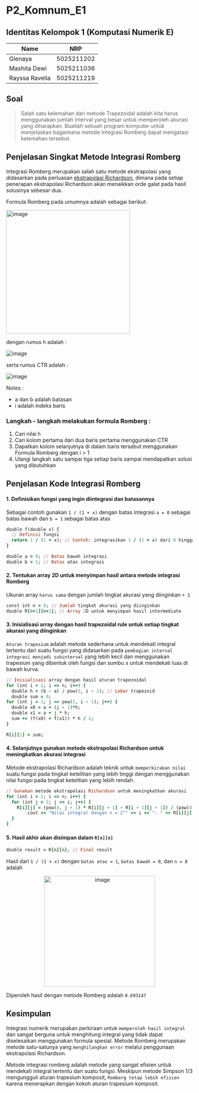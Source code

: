 # P2_Komnum_E1

## Identitas Kelompok 1 (Komputasi Numerik E)
| Name           | NRP        |
| ---            | ---        |
| Glenaya        | 5025211202 |
| Mashita Dewi   | 5025211036 |
| Rayssa Ravelia | 5025211219 |

## Soal
> Salah satu kelemahan dari metode Trapezoidal adalah kita harus menggunakan jumlah interval yang besar untuk memperoleh akurasi yang diharapkan. Buatlah sebuah program komputer untuk menjelaskan bagaimana metode Integrasi Romberg dapat mengatasi kelemahan tersebut.

## Penjelasan Singkat Metode Integrasi Romberg
 Integrasi Romberg merupakan salah satu metode ekstrapolasi yang didasarkan pada perluasan [ekstrapolasi Richardson](https://www.sciencedirect.com/topics/mathematics/richardson-extrapolation#:~:text=The%20Richardson's%20extrapolation%20is%20a,of%20the%20solution%20is%20known.), dimana pada setiap penerapan ekstrapolasi Richardson akan menaikkan orde galat pada hasil solusinya sebesar dua.

Formula Romberg pada umumnya adalah sebagai berikut:

<img width="334" alt="image" src="https://user-images.githubusercontent.com/89933907/208550543-3e54606d-1e29-455b-9629-a931c807f794.png">

dengan rumus h adalah :

![image](https://user-images.githubusercontent.com/114491445/209295987-3c53be78-ab98-4e82-b02f-6f95abfcd82e.png)

serta rumus CTR adalah :

![image](https://user-images.githubusercontent.com/114491445/209298898-db23ca08-4857-44d6-acbf-fb426a801912.png)


Notes :
- a dan b adalah batasan
- i adalah indeks baris

### Langkah - langkah melakukan formula Romberg :
1. Cari nilai h
2. Cari kolom pertama dari dua baris pertama menggunakan CTR
3. Dapatkan kolom selanjutnya di dalam baris tersebut menggunakan Formula Romberg dengan i > 1
4. Ulangi langkah satu sampai tiga setiap baris sampai mendapatkan solusi yang dibutuhkan

## Penjelasan Kode Integrasi Romberg

#### 1. Definisikan fungsi yang ingin diintegrasi dan batasannya
Sebagai contoh gunakan `1 / (1 + x)` dengan batas integrasi `a = 0` sebagai batas bawah dan `b = 1` sebagai batas atas

``` ruby
double f(double x) {
  // Definisi fungsi
  return 1 / (1 + x); // Contoh: integrasikan 1 / (1 + x) dari 0 hingga 1
}

double a = 0; // Batas bawah integrasi
double b = 1; // Batas atas integrasi

```

#### 2. Tentukan array 2D untuk menyimpan hasil antara metode integrasi Romberg
Ukuran array `harus sama` dengan jumlah tingkat akurasi yang diinginkan `+ 1`

``` ruby
const int n = 8; // Jumlah tingkat akurasi yang diinginkan
double R[n+1][n+1]; // Array 2D untuk menyimpan hasil intermediate
```

#### 3. Inisialisasi array dengan hasil trapezoidal rule untuk setiap tingkat akurasi yang diinginkan
`Aturan trapesium` adalah metode sederhana untuk mendekati integral tertentu dari suatu fungsi yang didasarkan pada `pembagian interval integrasi menjadi subinterval` yang lebih kecil dan menggunakan trapesium yang dibentuk oleh fungsi dan sumbu x untuk mendekati luas di bawah kurva.

``` ruby
// Inisialisasi array dengan hasil aturan trapezoidal
for (int i = 1; i <= n; i++) {
  double h = (b - a) / pow(2, i - 1); // Lebar trapezoid
  double sum = 0;
for (int j = 1; j <= pow(2, i - 1); j++) {
  double x0 = a + (j - 1)*h;
  double x1 = a + j * h;
  sum += (f(x0) + f(x1)) * h / 2;
}

R[i][1] = sum;
```

#### 4. Selanjutnya gunakan metode ekstrapolasi Richardson untuk meningkatkan akurasi integrasi
Metode ekstrapolasi Richardson adalah teknik untuk `memperkirakan nilai` suatu fungsi pada tingkat ketelitian yang lebih tinggi dengan menggunakan nilai fungsi pada tingkat ketelitian yang lebih rendah. 

``` ruby
// Gunakan metode ekstrapolasi Richardson untuk meningkatkan akurasi
for (int i = 2; i <= n; i++) {
  for (int j = 2; j <= i; j++) {
    R[i][j] = (pow(4, j - 1) * R[i][j - 1] - R[i - 1][j - 1]) / (pow(4, j - 1) - 1);
		cout << "Nilai integral dengan n = 2^" << i << ": " << R[i][j] << endl;
  }
}
```

#### 5. Hasil akhir akan disimpan dalam `R[n][n]`

``` ruby
double result = R[n][n]; // Final result
```

Hasil dari `1 / (1 + x)` dengan `batas atas = 1`, `batas bawah = 0`, dan `n = 8` adalah
<p align="center">
<img width="300" alt="image" src="https://user-images.githubusercontent.com/91377782/208889350-f5d11e8e-899b-4c6f-a274-f7588cc85f7c.png">
</p>

Diperoleh hasil dengan metode Romberg adalah `0.693147`

## Kesimpulan
Integrasi numerik merupakan perkiraan untuk `memperoleh hasil integral` dan sangat berguna untuk menghitung integral yang tidak dapat diselesaikan menggunakan formula spesial. Metode Romberg merupakan metode satu-satunya yang `menghilangkan error` melalui penggunaan ekstrapolasi Richardson. 

Metode integrasi romberg adalah metode yang sangat efisien untuk mendekati integral tertentu dari suatu fungsi. Meskipun metode Simpson 1/3 mengungguli aturan trapesium komposit, `Romberg tetap lebih efisien` karena menerapkan dengan kokoh aturan trapesium komposit.
